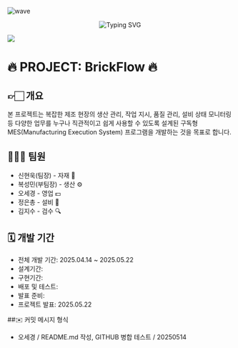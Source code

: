 ![wave](https://capsule-render.vercel.app/api?type=wave&color=auto&height=200&text=BrickFlow)

<div align="center"
 <a href="https://git.io/typing-svg"><img src="https://readme-typing-svg.demolab.com?font=%ED%94%BC%EB%9D%BC+%EC%BD%94%EB%93%9C&letterSpacing=%EC%A0%95%EC%83%81&pause=1000&color=4229F7&background=3A63FF00&random=true&width=435&lines=Welcome+to+BrickFlow" alt="Typing SVG" /></a>
</div>


</p>
<img src="https://img.shields.io/badge/vue.js-%234FC08D.svg?&style=for-the-badge&logo=vue.js&logoColor=white" />



#  🔥 PROJECT: BrickFlow 🔥

## 👉🏻 개요

본 프로젝트는 복잡한 제조 현장의 생산 관리, 작업 지시, 품질 관리, 설비 상태 모니터링 등 다양한 업무를 누구나 직관적이고 쉽게 사용할 수 있도록 설계된 구독형 MES(Manufacturing Execution System) 프로그램을 개발하는 것을 목표로 합니다.

## 🙋🏻‍♂️ 팀원

* 신현욱(팀장) - 자재 🧱
* 복성민(부팀장) - 생산 ⚙️
* 오세경 - 영업 💵
* 정은총 - 설비 🔧
* 김지수 - 검수 🔍

## 🗓️ 개발 기간
* 전체 개발 기간: 2025.04.14 ~ 2025.05.22
* 설계기간:      
* 구현기간: 
* 배포 및 테스트: 
* 발표 준비: 
* 프로젝트 발표:  2025.05.22


##✉️ 커밋 메시지 형식
* 오세경 / README.md 작성, GITHUB 병합 테스트 / 20250514
